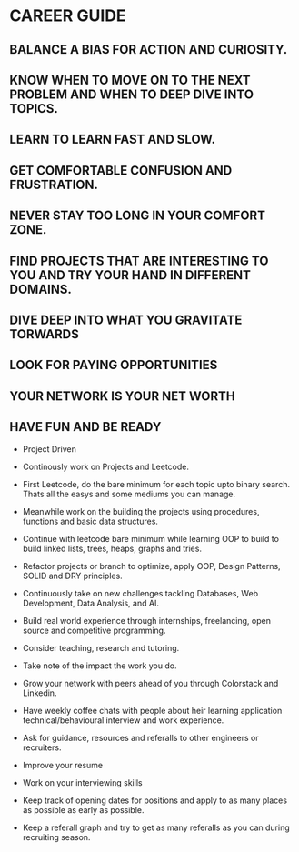 # CAREER GUIDE

## BALANCE A BIAS FOR ACTION AND CURIOSITY. 
## KNOW WHEN TO MOVE ON TO THE NEXT PROBLEM AND WHEN TO DEEP DIVE INTO TOPICS.
## LEARN TO LEARN FAST AND SLOW. 
## GET COMFORTABLE CONFUSION AND FRUSTRATION.
## NEVER STAY TOO LONG IN YOUR COMFORT ZONE.
## FIND PROJECTS THAT ARE INTERESTING TO YOU AND TRY YOUR HAND IN DIFFERENT DOMAINS.
## DIVE DEEP INTO WHAT YOU GRAVITATE TORWARDS
## LOOK FOR PAYING OPPORTUNITIES
## YOUR NETWORK IS YOUR NET WORTH
## HAVE FUN AND BE READY

* Project Driven
* Continously work on Projects and Leetcode.

* First Leetcode, do the bare minimum for each topic upto binary search. Thats all the easys and some mediums you can manage.
* Meanwhile work on the building the projects using procedures, functions and basic data structures.

* Continue with leetcode bare minimum while learning OOP to build to build linked lists, trees, heaps, graphs and tries.
* Refactor projects or branch  to optimize, apply OOP, Design Patterns,  SOLID and DRY principles.

* Continuously take on new challenges tackling Databases, Web Development, Data Analysis, and AI.
* Build real world experience through internships, freelancing, open source and competitive programming. 
* Consider teaching, research and tutoring.
* Take note of the impact the work you do.

* Grow your network with peers ahead of you through Colorstack and Linkedin.
* Have weekly coffee chats with people about heir learning application technical/behavioural interview and work experience.
* Ask for guidance, resources and referalls to other engineers or recruiters.  

* Improve your resume
* Work on your interviewing skills
* Keep track of opening dates for positions and apply to as many places as possible as early as possible.
* Keep a referall graph and try to get as many referalls as you can during recruiting season.
